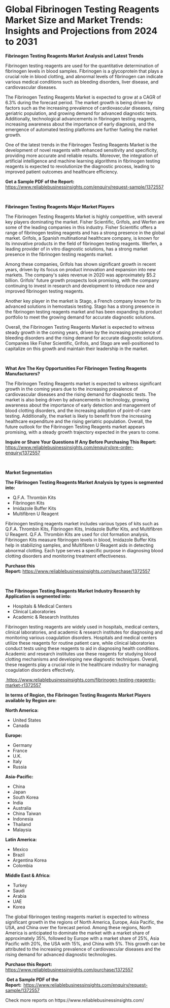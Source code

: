 <p><h1>Global Fibrinogen Testing Reagents Market Size and Market Trends: Insights and Projections from 2024 to 2031</h1></p><p><strong>Fibrinogen Testing Reagents Market Analysis and Latest Trends</strong></p>
<p><p>Fibrinogen testing reagents are used for the quantitative determination of fibrinogen levels in blood samples. Fibrinogen is a glycoprotein that plays a crucial role in blood clotting, and abnormal levels of fibrinogen can indicate various medical conditions such as bleeding disorders, liver disease, and cardiovascular diseases.</p><p>The Fibrinogen Testing Reagents Market is expected to grow at a CAGR of 6.3% during the forecast period. The market growth is being driven by factors such as the increasing prevalence of cardiovascular diseases, rising geriatric population, and growing demand for advanced diagnostic tests. Additionally, technological advancements in fibrinogen testing reagents, increasing awareness about the importance of early diagnosis, and the emergence of automated testing platforms are further fueling the market growth.</p><p>One of the latest trends in the Fibrinogen Testing Reagents Market is the development of novel reagents with enhanced sensitivity and specificity, providing more accurate and reliable results. Moreover, the integration of artificial intelligence and machine learning algorithms in fibrinogen testing reagents is expected to revolutionize the diagnostic process, leading to improved patient outcomes and healthcare efficiency.</p></p>
<p><strong>Get a Sample PDF of the Report:&nbsp;</strong> <a href="https://www.reliablebusinessinsights.com/enquiry/request-sample/1372557">https://www.reliablebusinessinsights.com/enquiry/request-sample/1372557</a></p>
<p>&nbsp;</p>
<p><strong>Fibrinogen Testing Reagents Major Market Players</strong></p>
<p><p>The Fibrinogen Testing Reagents Market is highly competitive, with several key players dominating the market. Fisher Scientific, Grifols, and Werfen are some of the leading companies in this industry. Fisher Scientific offers a range of fibrinogen testing reagents and has a strong presence in the global market. Grifols, a Spanish multinational healthcare company, is known for its innovative products in the field of fibrinogen testing reagents. Werfen, a leading provider of in vitro diagnostic solutions, has a strong market presence in the fibrinogen testing reagents market.</p><p>Among these companies, Grifols has shown significant growth in recent years, driven by its focus on product innovation and expansion into new markets. The company's sales revenue in 2020 was approximately $5.2 billion. Grifols' future growth prospects look promising, with the company continuing to invest in research and development to introduce new and improved fibrinogen testing reagents.</p><p>Another key player in the market is Stago, a French company known for its advanced solutions in hemostasis testing. Stago has a strong presence in the fibrinogen testing reagents market and has been expanding its product portfolio to meet the growing demand for accurate diagnostic solutions.</p><p>Overall, the Fibrinogen Testing Reagents Market is expected to witness steady growth in the coming years, driven by the increasing prevalence of bleeding disorders and the rising demand for accurate diagnostic solutions. Companies like Fisher Scientific, Grifols, and Stago are well-positioned to capitalize on this growth and maintain their leadership in the market.</p></p>
<p>&nbsp;</p>
<p><strong>What Are The Key Opportunities For Fibrinogen Testing Reagents Manufacturers?</strong></p>
<p><p>The Fibrinogen Testing Reagents market is expected to witness significant growth in the coming years due to the increasing prevalence of cardiovascular diseases and the rising demand for diagnostic tests. The market is also being driven by advancements in technology, growing awareness about the importance of early detection and management of blood clotting disorders, and the increasing adoption of point-of-care testing. Additionally, the market is likely to benefit from the increasing healthcare expenditure and the rising geriatric population. Overall, the future outlook for the Fibrinogen Testing Reagents market appears promising, with a steady growth trajectory expected in the years to come.</p></p>
<p><strong>Inquire or Share Your Questions If Any Before Purchasing This Report:</strong> <a href="https://www.reliablebusinessinsights.com/enquiry/pre-order-enquiry/1372557">https://www.reliablebusinessinsights.com/enquiry/pre-order-enquiry/1372557</a></p>
<p>&nbsp;</p>
<p><strong>Market Segmentation</strong></p>
<p><strong>The Fibrinogen Testing Reagents Market Analysis by types is segmented into:</strong></p>
<p><ul><li>Q.F.A. Thrombin Kits</li><li>Fibrinogen Kits</li><li>Imidazole Buffer Kits</li><li>Multifibren U Reagent</li></ul></p>
<p><p>Fibrinogen testing reagents market includes various types of kits such as Q.F.A. Thrombin Kits, Fibrinogen Kits, Imidazole Buffer Kits, and Multifibren U Reagent. Q.F.A. Thrombin Kits are used for clot formation analysis, Fibrinogen Kits measure fibrinogen levels in blood, Imidazole Buffer Kits help in stabilizing samples, and Multifibren U Reagent aids in detecting abnormal clotting. Each type serves a specific purpose in diagnosing blood clotting disorders and monitoring treatment effectiveness.</p></p>
<p><strong>Purchase this Report:&nbsp;</strong><a href="https://www.reliablebusinessinsights.com/purchase/1372557">https://www.reliablebusinessinsights.com/purchase/1372557</a></p>
<p>&nbsp;</p>
<p><strong>The Fibrinogen Testing Reagents Market Industry Research by Application is segmented into:</strong></p>
<p><ul><li>Hospitals & Medical Centers</li><li>Clinical Laboratories</li><li>Academic & Research Institutes</li></ul></p>
<p><p>Fibrinogen testing reagents are widely used in hospitals, medical centers, clinical laboratories, and academic & research institutes for diagnosing and monitoring various coagulation disorders. Hospitals and medical centers utilize these reagents for routine patient care, while clinical laboratories conduct tests using these reagents to aid in diagnosing health conditions. Academic and research institutes use these reagents for studying blood clotting mechanisms and developing new diagnostic techniques. Overall, these reagents play a crucial role in the healthcare industry for managing coagulation disorders effectively.</p></p>
<p><a href="https://www.reliablebusinessinsights.com/fibrinogen-testing-reagents-market-r1372557">&nbsp;https://www.reliablebusinessinsights.com/fibrinogen-testing-reagents-market-r1372557</a></p>
<p><strong>In terms of Region, the Fibrinogen Testing Reagents Market Players available by Region are:</strong></p>
<p>
    <p> <strong> North America: </strong>
        <ul>
            <li>United States</li>
            <li>Canada</li>
        </ul>
        </p> 
    <p> <strong> Europe: </strong>
        <ul>
            <li>Germany</li>
            <li>France</li>
            <li>U.K.</li>
            <li>Italy</li>
            <li>Russia</li>
        </ul>
        </p> 
    <p> <strong> Asia-Pacific: </strong>
        <ul>
            <li>China</li>
            <li>Japan</li>
            <li>South Korea</li>
            <li>India</li>
            <li>Australia</li>
            <li>China Taiwan</li>
            <li>Indonesia</li>
            <li>Thailand</li>
            <li>Malaysia</li>
        </ul>
        </p> 
    <p> <strong> Latin America: </strong>
        <ul>
            <li>Mexico</li>
            <li>Brazil</li>
            <li>Argentina Korea</li>
            <li>Colombia</li>
        </ul>
        </p> 
    <p> <strong> Middle East & Africa: </strong>
        <ul>
            <li>Turkey</li>
            <li>Saudi</li>
            <li>Arabia</li>
            <li>UAE</li>
            <li>Korea</li>
        </ul>
    </p>
    </p>
<p><p>The global fibrinogen testing reagents market is expected to witness significant growth in the regions of North America, Europe, Asia Pacific, the USA, and China over the forecast period. Among these regions, North America is anticipated to dominate the market with a market share of approximately 35%, followed by Europe with a market share of 25%, Asia Pacific with 20%, the USA with 15%, and China with 5%. This growth can be attributed to the increasing prevalence of cardiovascular diseases and the rising demand for advanced diagnostic technologies.</p></p>
<p><strong>Purchase this Report: </strong><a href="https://www.reliablebusinessinsights.com/purchase/1372557">https://www.reliablebusinessinsights.com/purchase/1372557</a></p>
<p>&nbsp;<strong>Get a Sample PDF of the Report:&nbsp;&nbsp;</strong><a href="https://www.reliablebusinessinsights.com/enquiry/request-sample/1372557">https://www.reliablebusinessinsights.com/enquiry/request-sample/1372557</a></p>
<p><strong></strong></p>
<p>Check more reports on https://www.reliablebusinessinsights.com/</p>